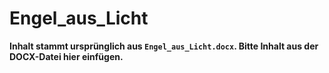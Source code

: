 # Engel_aus_Licht

**Inhalt stammt ursprünglich aus `Engel_aus_Licht.docx`. Bitte Inhalt aus der DOCX-Datei hier einfügen.**

